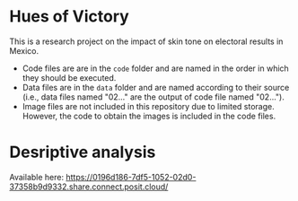 # Hues of Victory
This is a research project on the impact of skin tone on electoral results in Mexico. 

- Code files are are in the `code` folder and are named in the order in which they should be executed. 
- Data files are in the `data` folder and are named according to their source (i.e., data files named "02..." are the output of code file named "02..."). 
- Image files are not included in this repository due to limited storage. However, the code to obtain the images is included in the code files.

# Desriptive analysis
Available here: https://0196d186-7df5-1052-02d0-37358b9d9332.share.connect.posit.cloud/
